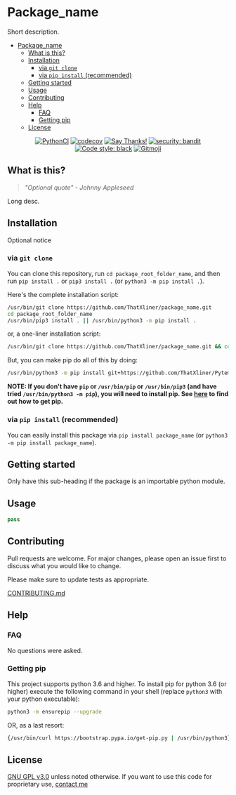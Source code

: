 # Package_name

Short description.

<!-- TOC depthFrom:1 depthTo:3 withLinks:1 updateOnSave:1 orderedList:0 -->

- [Package_name](#packagename)
	- [What is this?](#what-is-this)
	- [Installation](#installation)
		- [via `git clone`](#via-git-clone)
		- [via `pip install` (recommended)](#via-pip-install-recommended)
	- [Getting started](#getting-started)
	- [Usage](#usage)
	- [Contributing](#contributing)
	- [Help](#help)
		- [FAQ](#faq)
		- [Getting pip](#getting-pip)
	- [License](#license)

<!-- /TOC -->
<p align="center">
	<a href="https://github.com/ThatXliner/Pytemplate/actions?query=workflow%3APythonCI">
		<img src="https://github.com/ThatXliner/Pytemplate/workflows/PythonCI/badge.svg" alt="PythonCI"></a>
	<a href="https://codecov.io/gh/ThatXliner/Pytemplate">
		<img src="https://codecov.io/gh/ThatXliner/Pytemplate/branch/master/graph/badge.svg" alt="codecov"></a>
	<a href="https://saythanks.io/to/bryan.hu.2020@gmail.com">
		<img src="https://img.shields.io/badge/Say%20Thanks-!-1EAEDB.svg" alt="Say Thanks!"></a>
	<a href="https://github.com/PyCQA/bandit">
		<img src="https://img.shields.io/badge/security-bandit-yellow.svg" alt="security: bandit"></a>
	<a href="https://github.com/psf/black">
		<img src="https://img.shields.io/badge/code%20style-black-000000.svg" alt="Code style: black"></a>
	<a href="https://gitmoji.carloscuesta.me">
		<img src="https://img.shields.io/badge/gitmoji-%20😜%20😍-FFDD67.svg?style=flat-square" alt="Gitmoji">
	</a>
</p>



## What is this?

> _"Optional quote" - Johnny Appleseed_

Long desc.

## Installation

Optional notice

### via `git clone`

You can clone this repository, run `cd package_root_folder_name`, and then run `pip install .` or `pip3 install .` (or `python3 -m pip install .`).

Here's the complete installation script:

```bash
/usr/bin/git clone https://github.com/ThatXliner/package_name.git
cd package_root_folder_name
/usr/bin/pip3 install . || /usr/bin/python3 -m pip install .
```

or, a one-liner installation script:

```bash
/usr/bin/git clone https://github.com/ThatXliner/package_name.git && cd package_root_folder_name && /usr/bin/pip3 install . || /usr/bin/python3 -m pip install .
```

But, you can make pip do all of this by doing:

```bash
/usr/bin/python3 -m pip install git+https://github.com/ThatXliner/Pytemplate.git
```

**NOTE: If you don't have `pip` or `/usr/bin/pip` or `/usr/bin/pip3` (and have tried `/usr/bin/python3 -m pip`), you will need to install pip. See [here](#getting-pip) to find out how to get pip.**

### via `pip install` (recommended)

You can easily install this package via `pip install package_name` (or `python3 -m pip install package_name`).

## Getting started

Only have this sub-heading if the package is an importable python module.

## Usage

```python
pass
```

## Contributing

Pull requests are welcome. For major changes, please open an issue first to discuss what you would like to change.

Please make sure to update tests as appropriate.

[CONTRIBUTING.md](./CONTRIBUTING.md)

## Help

### FAQ

No questions were asked.

### Getting pip

This project supports python 3.6 and higher. To install pip for python 3.6 (or higher) execute the following command in your shell (replace `python3` with your python executable):

```bash
python3 -m ensurepip --upgrade
```

OR, as a last resort:

```bash
{/usr/bin/curl https://bootstrap.pypa.io/get-pip.py | /usr/bin/python3} || {wget https://bootstrap.pypa.io/get-pip.py | /usr/bin/python3} ||  {/usr/bin/curl https://bootstrap.pypa.io/get-pip.py | /usr/bin/python} ||  {wget https://bootstrap.pypa.io/get-pip.py | /usr/bin/python}
```


## License

[GNU GPL v3.0](https://choosealicense.com/licenses/gpl-3.0/) unless noted otherwise. If you want to use this code for proprietary use, [contact me](CONTRIBUTING.md#owner-thatxliner-bryan-hu)

